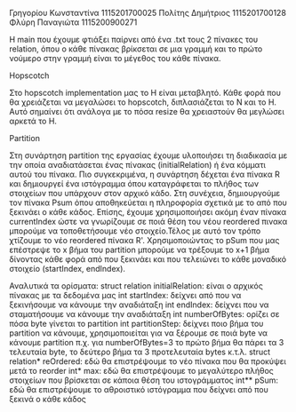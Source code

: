 Γρηγορίου Κωνσταντίνα 1115201700025
Πολίτης Δημήτριος 1115201700128
Φλύρη Παναγιώτα 1115200900271

Η main που έχουμε φτιάξει παίρνει από ένα .txt τους 2 πίνακες του relation, όπου ο κάθε πίνακας βρίκσεται σε μια γραμμή και το πρώτο νούμερο στην γραμμή είναι το μέγεθος του κάθε πίνακα.

Hopscotch

Στο hopscotch implementation μας το H είναι μεταβλητό. Κάθε φορά που θα χρειάζεται να μεγαλώσει το hopscotch, διπλασιάζεται το Ν και το Η. Αυτό σημαίνει ότι ανάλογα με το πόσα resize θα χρειαστούν θα μεγλώσει αρκετά το H.







Partition 

Στη συνάρτηση partition της εργασίας έχουμε υλοποιήσει τη διαδικασία με την οποία αναδιατάσεται ένας πίνακας (initialRelation) ή ένα κόμματι αυτού του πίνακα. Πιο συγκεκριμένα, η συνάρτηση δέχεται ένα πίνακα R και δημιουργεί ένα ιστόγραμμα όπου καταγράφεται το πλήθος των στοιχείων που υπάρχουν στον αρχικό κάδο. Στη συνέχεια, δημιουργούμε τον πίνακα Psum όπου αποθηκεύεται η πληροφορία σχετικά με το από που ξεκινάει ο κάθε κάδος. Επίσης, έχουμε χρησιμοποιήσει ακόμη έναν πίνακα currentIndex ώστε να γνωρίζουμε σε ποιά θέση του νέου reordered πινακα μπορούμε να τοποθετήσουμε νέο στοιχείο.Τέλος με αυτό τον τρόπο χτίζουμε το νέο reordered πίνακα R'.
Χρησιμοποιώντας το pSum που μας επέστρεψε το x βήμα του partition μπορούμε να τρέξουμε το x+1 βήμα δίνοντας κάθε φορά από που ξεκινάει και που τελειώνει το κάθε μοναδικό στοιχείο (startIndex, endIndex).

Αναλυτικά τα ορίσματα:
struct relation initialRelation: είναι ο αρχικός πίνακας με τα δεδομένα μας
int startIndex: δείχνει από που να ξεκινήσουμε να κάνουμε την αναδιάταξη
int endIndex: δείχνει που να σταματήσουμε να κάνουμε την αναδιάταξη
int numberOfBytes: ορίζει σε πόσα byte γίνεται το partition 
int partitionStep: δείχνει ποιο βήμα του partition να κάνουμε, χρησιμοποιείται για να ξέρουμε σε ποιά byte να κάνουμε partition π.χ. για numberOfBytes=3 το πρώτο βήμα θα πάρει τα 3 τελευταία byte, το δεύτερο βήμα τα 3 προτελευταία bytes κ.τ.λ.
struct relation* reOrdered: εδώ θα επιστρέψουμε το νέο πίνακα που θα προκύψει μετά το reorder
int* max: εδώ θα επιστρέψουμε το μεγαλύτερο πλήθος στοιχείων που βρίσκεται σε κάποια θέση του ιστογράμματος
int** pSum: εδώ θα επιστρέψουμε το αθροιστικό ιστόγραμμα που δείχνει από που ξεκινά ο κάθε κάδος
